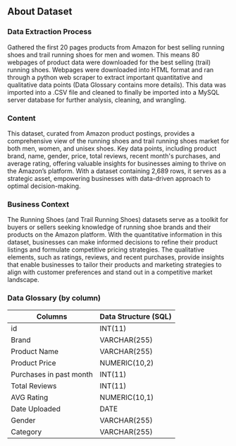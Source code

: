 ## About Dataset

### Data Extraction Process

Gathered the first 20 pages products from Amazon for best selling running shoes and trail running shoes for men and women. 
This means 80 webpages of product data were downloaded for the best selling (trail) running shoes. 
Webpages were downloaded into HTML format and ran through a python web scraper to extract important quantitative and qualitative data points (Data Glossary contains more details). 
This data was imported into a .CSV file and cleaned to finally be imported into a MySQL server database for further analysis, cleaning, and wrangling. 

### **Content**

This dataset, curated from Amazon product postings, provides a comprehensive view of the running shoes and trail running shoes market for both men, women, and unisex shoes. 
Key data points, including product brand, name, gender, price, total reviews, recent month's purchases, and average rating, offering valuable insights for businesses aiming to thrive on the Amazon’s platform. 
With a dataset containing 2,689 rows, it serves as a strategic asset, empowering businesses with data-driven approach to optimal decision-making.

### **Business Context**

The Running Shoes (and Trail Running Shoes) datasets serve as a toolkit for buyers or sellers seeking knowledge of running shoe brands and their products on the Amazon platform. 
With the quantitative information in this dataset, businesses can make informed decisions to refine their product listings and formulate competitive pricing strategies. 
The qualitative elements, such as ratings, reviews, and recent purchases, provide insights that enable businesses to tailor their products and marketing strategies to align with customer preferences and stand out in a competitive market landscape.

### Data Glossary (by column)

| Columns | Data Structure (SQL) |
| --- | --- |
| id | INT(11) |
| Brand | VARCHAR(255) |
| Product Name | VARCHAR(255) |
| Product Price | NUMERIC(10,2) |
| Purchases in past month | INT(11) |
| Total Reviews | INT(11) |
| AVG Rating | NUMERIC(10,1) |
| Date Uploaded | DATE |
| Gender | VARCHAR(255) |
| Category | VARCHAR(255) |
